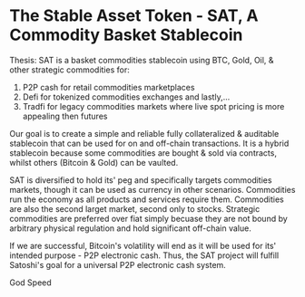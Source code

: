 # The Stable Asset Token - SAT, A Commodity Basket Stablecoin

Thesis: SAT is a basket commodities stablecoin using BTC, Gold, Oil, & other strategic commodities for:

1) P2P cash for retail commodities marketplaces 
2) Defi for tokenized commodities exchanges and lastly,...
3) Tradfi for legacy commodities markets where live spot pricing is more appealing then futures

Our goal is to create a simple and reliable fully collateralized & auditable stablecoin that can be used for on and off-chain transactions. It is a hybrid 
stablecoin because some commodities are bought & sold via contracts, whilst others (Bitcoin & Gold) can be vaulted.  

SAT is diversified to hold its' peg and specifically targets commodities markets, though it can be used as currency in other scenarios. Commodities run the 
economy as all products and services require them. Commodities are also the second larget market, second only to stocks. Strategic commodities are
preferred over fiat simply becuase they are not bound by arbitrary physical regulation and hold significant off-chain value. 

If we are successful, Bitcoin's volatility will end as it will be used for its' intended purpose - P2P electronic cash. Thus, the SAT project will
fulfill Satoshi's goal for a universal P2P electronic cash system. 

God Speed

